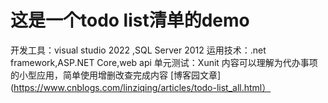 # 这是一个todo list清单的demo
开发工具：visual studio 2022 ,SQL Server 2012
运用技术：.net framework,ASP.NET Core,web api 
单元测试：Xunit
内容可以理解为代办事项的小型应用，简单使用增删改查完成内容
[博客园文章](https://www.cnblogs.com/linziqing/articles/todo-list_all.html）

